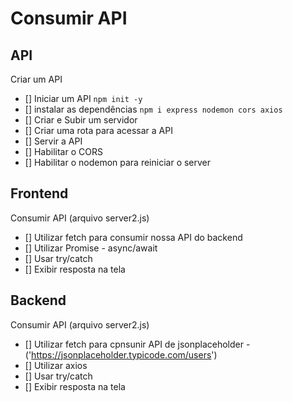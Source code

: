 # Consumir API

## API

Criar um API

- [] Iniciar um API `npm init -y`
- [] instalar as dependências `npm i express nodemon cors axios`
- [] Criar e Subir um servidor
- [] Criar uma rota para acessar a API
- [] Servir a API
- [] Habilitar o CORS
- [] Habilitar o nodemon para reiniciar o server

## Frontend 

Consumir API (arquivo server2.js)

- [] Utilizar fetch para consumir nossa API do backend
- [] Utilizar Promise - async/await
- [] Usar try/catch
- [] Exibir resposta na tela

## Backend

Consumir API (arquivo server2.js)

- [] Utilizar fetch para cpnsunir API de jsonplaceholder - ('https://jsonplaceholder.typicode.com/users')
- [] Utilizar axios
- [] Usar try/catch
- [] Exibir resposta na tela


